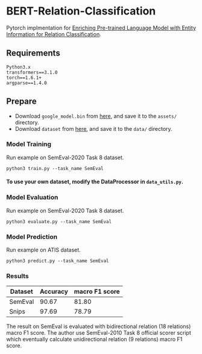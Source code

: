 # BERT-Relation-Classification
Pytorch implmentation for [Enriching Pre-trained Language Model with Entity Information for Relation Classification](https://arxiv.org/abs/1905.08284).

## Requirements
```
Python3.x
transformers==3.1.0
torch==1.6.1+
argparse==1.4.0

```

## Prepare

* Download ``google_model.bin`` from [here](https://drive.google.com/drive/folders/11i463eaaVvBrulLzSmUHdjFRgO_txBnU?usp=sharing), and save it to the ``assets/`` directory.
* Download ``dataset`` from [here](https://drive.google.com/drive/folders/1X2VcAbJ89Oj7VTsTMh7jRuuXh1zcjTpO?usp=sharing), and save it to the ``data/`` directory.

### Model Training

Run example on SemEval-2020 Task 8 dataset.
```
python3 train.py --task_name SemEval
```
#### To use your own dataset,  modify the DataProcessor in ``data_utils.py``.

### Model Evaluation

Run example on SemEval-2020 Task 8 dataset.
```
python3 evaluate.py --task_name SemEval
```

### Model Prediction

Run example on ATIS dataset.
```
python3 predict.py --task_name SemEval
```

### Results


|Dataset        |Accuracy |macro F1 score |
|-------------|------------|------------|
|SemEval |   90.67  | 81.80     |
|Snips|     97.69 |  78.79 |

The result on SemEval is evaluated with bidirectional relation (18 relations) macro F1 score.
The author use SemEval-2010 Task 8 official scorer script which eventually calculate unidirectional relation (9 relations) macro F1 score.
